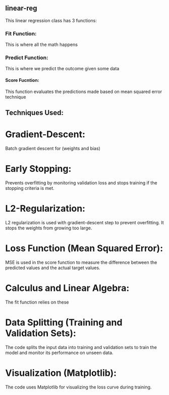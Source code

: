 ## linear-reg
This linear regression class has 3 functions:
### Fit Function:
This is where all the math happens
### Predict Function:
This is where we predict the outcome given some data
#### Score Fucntion:
This function evaluates the predictions made based on mean squared error technique

## Techniques Used:

# Gradient-Descent: 
Batch gradient descent for (weights and bias)
# Early Stopping: 
Prevents overfitting by monitoring validation loss and stops training if the stopping criteria is met.
# L2-Regularization:
L2 regularization is used with gradient-descent step to prevent overfitting. It stops the weights from growing too large.
# Loss Function (Mean Squared Error):
MSE is used in the score function to measure the difference between the predicted values and the actual target values.
# Calculus and Linear Algebra:
The fit function relies on these
# Data Splitting (Training and Validation Sets): 
The code splits the input data into training and validation sets to train the model and monitor its performance on unseen data.

# Visualization (Matplotlib): 
The code uses Matplotlib for visualizing the loss curve during training.
